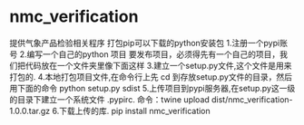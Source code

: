 # nmc_verification
提供气象产品检验相关程序
打包pip可以下载的python安装包
1.注册一个pypi账号
2.编写一个自己的python 项目
要发布项目，必须得先有一个自己的项目，我们把代码放在一个文件夹里像下面这样
3.建立一个setup.py文件,这个文件是用来打包的.
4.本地打包项目文件,在命令行上先 cd 到存放setup.py文件的目录，然后用下面的命令
python setup.py sdist
5.上传项目到pypi服务器,在setup.py这一级的目录下建立一个系统文件 .pypirc.
命令：twine upload dist/nmc_verification-1.0.0.tar.gz
6.下载上传的库.
pip install nmc_verification
